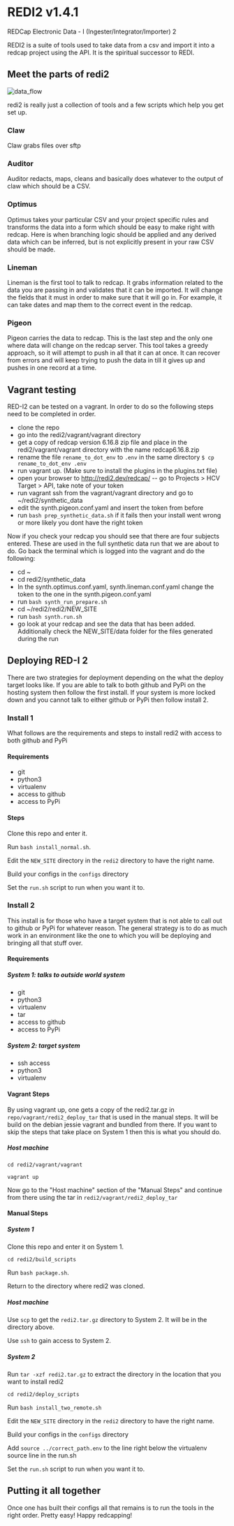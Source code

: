 # REDI2 v1.4.1
REDCap Electronic Data - I (Ingester/Integrator/Importer) 2

REDI2 is a suite of tools used to take data from a csv and import it into a redcap project using the API.
It is the spiritual successor to REDI.

## Meet the parts of redi2 ##
![data_flow](https://docs.google.com/drawings/d/1bVDUGXkr1n2RrGORnIeeY2nuyVz8BhUtTBgcgNcQeKw/pub?w=843&h=713)

redi2 is really just a collection of tools and a few scripts which help you get set up.

### Claw ###

Claw grabs files over sftp

### Auditor ###

Auditor redacts, maps, cleans and basically does whatever to the output of claw which should be a CSV.

### Optimus ###

Optimus takes your particular CSV and your project specific rules and transforms the data into a form which should
be easy to make right with redcap. Here is when branching logic should be applied and any derived data which
can be inferred, but is not explicitly present in your raw CSV should be made.


### Lineman ###

Lineman is the first tool to talk to redcap. It grabs information related to the data you are passing in and
validates that it can be imported. It will change the fields that it must in order to make sure that it will go in.
For example, it can take dates and map them to the correct event in the redcap.

### Pigeon ###

Pigeon carries the data to redcap. This is the last step and the only one where data will change on the
redcap server. This tool takes a greedy approach, so it will attempt to push in all that it can at once.
It can recover from errors and will keep trying to push the data in till it gives up and pushes in one record
at a time.

## Vagrant testing ##

RED-I2 can be tested on a vagrant. In order to do so the following steps need to be completed in order.

- clone the repo
- go into the redi2/vagrant/vagrant directory
- get a copy of redcap version 6.16.8 zip file and place in the redi2/vagrant/vagrant directory with the name redcap6.16.8.zip
- rename the file `rename_to_dot_env` to `.env` in the same directory `$ cp rename_to_dot_env .env`
- run vagrant up. (Make sure to install the plugins in the plugins.txt file)
- open your browser to http://redi2.dev/redcap/
-- go to Projects > HCV Target > API, take note of your token
- run vagrant ssh from the vagrant/vagrant directory and go to ~/redi2/synthetic_data
- edit the synth.pigeon.conf.yaml and insert the token from before
- run `bash prep_synthetic_data.sh` if it fails then your install went wrong or more likely you dont have the right token

Now if you check your redcap you should see that there are four subjects entered. These are used in the full synthetic
data run that we are about to do. Go back the terminal which is logged into the vagrant and do the following:

- cd ~
- cd redi2/synthetic_data
- In the synth.optimus.conf.yaml, synth.lineman.conf.yaml change the token to the one in the synth.pigeon.conf.yaml
- run `bash synth_run_prepare.sh`
- cd ~/redi2/redi2/NEW_SITE
- run `bash synth.run.sh`
- go look at your redcap and see the data that has been added. Additionally check the NEW_SITE/data folder for the files generated during the run

## Deploying RED-I 2 ##

There are two strategies for deployment depending on the what the deploy target looks like.
If you are able to talk to both github and PyPi on the hosting system then follow the first install.
If your system is more locked down and you cannot talk to either github or PyPi then follow install 2.

### Install 1 ###

What follows are the requirements and steps to install redi2 with access to both github and PyPi

#### Requirements ####

  * git
  * python3
  * virtualenv
  * access to github
  * access to PyPi

#### Steps ####

Clone this repo and enter it.

Run `bash install_normal.sh`.

Edit the `NEW_SITE` directory in the `redi2` directory to have the right name.

Build your configs in the `configs` directory

Set the `run.sh` script to run when you want it to.

### Install 2 ###

This install is for those who have a target system that is not able to call out to github or PyPi for
whatever reason. The general strategy is to do as much work in an environment like the one to which you
will be deploying and bringing all that stuff over.

#### Requirements ####

##### System 1: talks to outside world system #####
  * git
  * python3
  * virtualenv
  * tar
  * access to github
  * access to PyPi

##### System 2: target system #####
  * ssh access
  * python3
  * virtualenv

#### Vagrant Steps ####

By using vagrant up, one gets a copy of the redi2.tar.gz in `repo/vagrant/redi2_deploy_tar` that is used in the
manual steps. It will be build on the debian jessie vagrant and bundled from there. If you want to skip the
steps that take place on System 1 then this is what you should do.

##### Host machine #####

`cd redi2/vagrant/vagrant`

`vagrant up`

Now go to the "Host machine" section of the "Manual Steps" and continue from there using the tar in
`redi2/vagrant/redi2_deploy_tar`

#### Manual Steps ####

##### System 1 #####

Clone this repo and enter it on System 1.

`cd redi2/build_scripts`

Run `bash package.sh`.

Return to the directory where redi2 was cloned.

##### Host machine #####

Use `scp` to get the `redi2.tar.gz` directory to System 2. It will be in the directory above.

Use `ssh` to gain access to System 2.

##### System 2 #####

Run `tar -xzf redi2.tar.gz` to extract the directory in the location that you want to install redi2

`cd redi2/deploy_scripts`

Run `bash install_two_remote.sh`

Edit the `NEW_SITE` directory in the `redi2` directory to have the right name.

Build your configs in the `configs` directory

Add `source ../correct_path.env` to the line right below the virtualenv source line in the run.sh

Set the `run.sh` script to run when you want it to.


## Putting it all together ##

Once one has built their configs all that remains is to run the tools in the right order. Pretty easy!
Happy redcapping!
